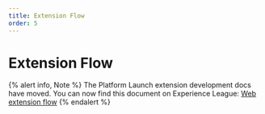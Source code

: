 ```yaml
---
title: Extension Flow
order: 5
---
```


# Extension Flow

{% alert info, Note %}
The Platform Launch extension development docs have moved. You can now find this document on Experience League: [Web extension flow](https://experienceleague.adobe.com/docs/launch/using/extension-dev/modules/web/flow.html)
{% endalert %}
